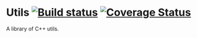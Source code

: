 # Utils  [![Build status](https://travis-ci.org/FrankAstier/cpp-utils.svg?branch=master)](https://travis-ci.org/FrankAstier/cpp-utils) [![Coverage Status](https://coveralls.io/repos/FrankAstier/cpp-utils/badge.svg?branch=master&service=github&bust=1)](https://coveralls.io/github/FrankAstier/cpp-utils?branch=master)
A library of C++ utils.

